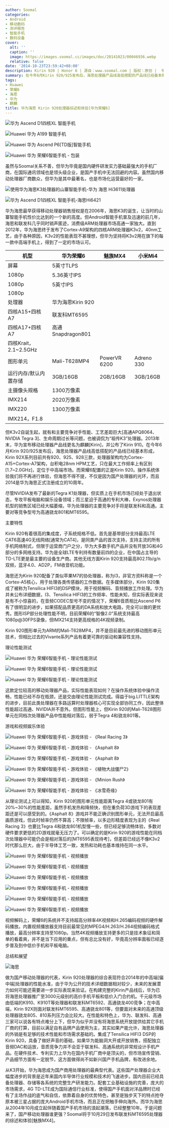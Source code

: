 ```yaml
---
author: Soomal
categories:
- Android
- 移动数码
- 测评报告
- 智能手机
- 数码设备
cover:
  alt: ''
  caption: ''
  image: https://images.soomal.cc/images/doc/20141023/00046936.webp
  relative: false
date: '2014-10-23T23:59:42+08:00'
description: Kirin 920 | Honor 6 | 源自：www.soomal.com | 版权：原创 |  平均/总评分：09.20/230
summary: 在今年6月Kirin 920/925发布后，海思处理器产品线高低搭配的产品线已经基本形成，而荣耀6配置的正是Kirin 920。操作系统体验我们将不再进行体验，但海思不得不提，不仅是因为国产的光环外，而且2014是华为海思正式注册成立的10周年。
tags:
- Huawei
- 荣耀6
- 海思
- 华为
- 麒麟
title: 华为海思 Kirin 920处理器综述和体验[华为荣耀6]
---
```


![华为 Ascend D1四核XL 智能手机](https://images.soomal.cc/images/doc/20121009/00023352_01.webp)



![Huawei 华为 A199 智能手机](https://images.soomal.cc/images/doc/20130515/00030830_01.webp)



![Huawei 华为 Ascend P6[TD版]智能手机](https://images.soomal.cc/images/doc/20130711/00033351_01.webp)



![Huawei 华为 荣耀6智能手机 - 包装](https://images.soomal.cc/images/doc/20140831/00045413_01.webp)



虽然与Soomal关系不善，但华为毕竟是国内硬件研发实力基础最强大的手机厂商，在国际通讯领域也是领头级企业，是国产手机中无法回避的内容。虽然国内移动处理器厂商数众，但华为是其中最著名，也是市场化运营最好的一家。



![使用华为海思K3处理器的山寨智能手机-华为 海思 Hi3611处理器](https://images.soomal.cc/images/doc/20121001/00023318_01.webp)



![华为 Ascend D1四核XL 智能手机-海思Hi6421](https://images.soomal.cc/images/doc/20121009/00023365_01.webp)



华为海思最早获得移动处理器销售授权是在2006年，海思K3的诞生，让当时的山寨智能手机性价比达到的一个新的高度。但Android智能手机普及迅速的前几年，海思和联发科几乎同时销声匿迹，消费级ARM处理器市场高通一家独大。直到2012年，华为海思终于发布了Cortex-A9架构的四核ARM处理器K3v2，40nm工艺，由于各种原因，K3v2的性能表现不甚理想，但华为坚持将K3v2用在旗下的每一款中高端手机上，得到了一定的市场认可。



| 机型 | 华为荣耀6 | 魅族MX4 | 小米Mi4 |
| --- | --- | --- | --- |
| 屏幕 | 5英寸TLPS
1080p | 5.36英寸IPS
1080p | 5英寸IPS
  1080p |
| 处理器 | 华为海思Kirin 920
四核A15+四核A7 | 联发科MT6595
四核A17+四核A7 | 高通Snapdragon801
四核Krait，2.1~2.5GHz |
| 图形单元 | Mali-T628MP4 | PowerVR 6200 | Adreno 330 |
| 运行内存/默认内置存储 | 3GB/16GB | 2GB/16GB | 3GB/16GB |
| 主摄像头规格 | 1300万像素
IMX214 | 2020万像素
IMX220 | 1300万像素
IMX214，F1.8 |



但K3v2自诞生起，就有和主要竞争对手性能、工艺差距巨大[高通APQ8064、NVIDIA Tegra 3]、生命周期过长等问题，也被调侃为“祖传K3”处理器。2013年末，华为宣布移动处理器产品线更名为麒麟[Kirin]，并公布了Kirin 910。在今年6月Kirin 920/925发布后，海思处理器产品线高低搭配的产品线已经基本形成，Kirin 92X系列目前共有920、925、928三款，处理器架构均为Cortex-A15+Cortex-A7架构，台积电28nm HPM工艺，只在最大工作频率上有区别[1.7~2.0GHz]，定位于中高端市场。而荣耀6配置的正是Kirin 920。操作系统体验我们将不再进行体验，但海思不得不提，不仅是因为国产处理器的光环，而且2014是华为海思正式注册成立的10周年。



尽管NVIDIA发布了最新的Tegra K1处理器，但实质上在手机市场已经处于退出状态，专攻平板电脑和娱乐设备领域；而三星迫于高通的专利大棒，Exynos处理器机型的销售区域已经大幅萎缩，华为处理器的主要竞争对手将是联发科和高通。主要对等竞争型号为高通骁龙801和MT6595。



主要特性



Kirin 920有着很高的集成度，子系统规格不低。首先是基带部分支持最高LTE CAT6高速4G无线网络[通常为CAT4]，是同类产品的首次支持，支持主流的所有手机网络制式，但限于运营商门户之分，华为大多数手机产品并没有开放3G和4G部分的多网络支持。华为是全球LTE专利持有数量前四的企业，在中国占主导的TD-LTE更是最主要的设备生产商。其他无线方面Kirin 920支持最高802.11b/g/n双频，蓝牙4.0、AD2P，FM收音机功能。



海思还为Kirin 920配备了类似苹果M7的协处理器，称为I3，非官方资料称是一个Cortex-A5核心，用于处理各类传感器的工作数据。在多媒体部分，Kirin 920集成了被称为Tensilica HIFI3的DSP模块，用于视频解码、音频播放工作处理。华为并未公布详细数据，I3、Tensilica HIFI3的工作频率、性能未知，但实际表现来说是有不小惊喜的，在音频CODEC型号不变的情况下，荣耀6音质相比Ascend P6有了很明显的进步，如果搭配品质更高的DA系统和放大电路，完全可以做的更优秀。图形ISP部分处理性能不明，目前荣耀6的“智像2.0”系统支持最高1080p@30FPS录像，但IMX214支持更高规格的4K视频录制。



Kirin 920图形单元为ARM的Mali-T628MP4，并不是目前最先进的移动图形单元技术，但相比过去的Vivante系列产品有着更可靠的驱动和兼容性支持。



理论性能测试



![Huawei 华为 荣耀6智能手机 - 理论性能测试](https://images.soomal.cc/images/doc/20141023/00046921.webp)



![Huawei 华为 荣耀6智能手机 - 理论性能测试](https://images.soomal.cc/images/doc/20141023/00046922_01.webp)



![Huawei 华为 荣耀6智能手机 - 理论性能测试](https://images.soomal.cc/images/doc/20141023/00046923_01.webp)



这款定位较高的移动处理器产品，实际性能表现如何？在操作系统体验中操作流畅，性能已经不存在瓶颈，还是交由理论性能测试完成。得益于big.LITTLE架构的进步，目前此类处理器在多路运算时处理器核心可实现全部协同工作，因此整体性能超过高通、NVIDIA并不意外。但图形性能上，但Kirin 920的Mali-T628图形单元在同档次处理器产品中性能相对落后，弱于Tegra 4和骁龙801等。



游戏和视频娱乐体验



![Huawei 华为 荣耀6智能手机 - 游戏体验 - 《Real Racing 3》](https://images.soomal.cc/images/doc/20141023/00046924_01.webp)



![Huawei 华为 荣耀6智能手机 - 游戏体验 - 《Asphalt 8》](https://images.soomal.cc/images/doc/20141023/00046925_01.webp)



![Huawei 华为 荣耀6智能手机 - 游戏体验 - 《Asphalt 8》](https://images.soomal.cc/images/doc/20141023/00046926_01.webp)



![Huawei 华为 荣耀6智能手机 - 游戏体验 - 《植物大战僵尸2》](https://images.soomal.cc/images/doc/20141023/00046929_01.webp)



![Huawei 华为 荣耀6智能手机 - 游戏体验 - 《Minion Rush》](https://images.soomal.cc/images/doc/20141023/00046927_01.webp)



![Huawei 华为 荣耀6智能手机 - 游戏体验 - 《冰雪奇缘》](https://images.soomal.cc/images/doc/20141023/00046928_01.webp)



从理论测试上可以得知，Kirin 920的图形单元性能距离Tegra 4或骁龙801有20%~30%的性能差距，虽然手机发热和降频快，但在重负荷3D游戏下的表现差距还是可以感受到的。《Asphalt 8》游戏并不能正确识别图形单元，无法开启最高画质游戏，但此时帧率仍然不算高；不限帧率，以多边形精度表现为主的《Real Racing 3》也要比Tegra 4和骁龙801机型慢一些，但已经足够流畅体验，多数对硬件要求更低的2D游戏就毫无压力了。可以确定的是Kirin 920的游戏性能在同档次处理器中可能仍会是相对落后的[MT6595表现待考]，但差距已经远不像K3v2时代那么巨大，由于半导体工艺一致，发热和功耗也基本维持在同一水平。



![Huawei 华为 荣耀6智能手机 - 视频播放](https://images.soomal.cc/images/doc/20141023/00046930_01.webp)



![Huawei 华为 荣耀6智能手机 - 视频播放](https://images.soomal.cc/images/doc/20141023/00046931_01.webp)



![Huawei 华为 荣耀6智能手机 - 视频播放](https://images.soomal.cc/images/doc/20141023/00046932_01.webp)



![Huawei 华为 荣耀6智能手机 - 视频播放](https://images.soomal.cc/images/doc/20141023/00046933_01.webp)



![Huawei 华为 荣耀6智能手机 - 视频播放](https://images.soomal.cc/images/doc/20141023/00046934_01.webp)



![Huawei 华为 荣耀6智能手机 - 视频播放](https://images.soomal.cc/images/doc/20141023/00046935_01.webp)



视频解码上，荣耀6的系统并不支持超高分辨率4K视频和H.265编码视频的硬件解码播放。内置视频播放器支持目前最常见的MPEG4/H.263/H.264视频编码格式播放，最高分辨率支持至1080p。当然4K视频播放支持更多的只是技术象征和简单的看着爽，并不是当下应用的重点，但有总比没有好，毕竟高分辨率面板已经逐步普及到中低价手机和平板电脑。



总结和展望



![海思](https://images.soomal.cc/images/doc/20121001/00023325.webp)



做为国产移动处理器的代表，Kirin 920处理器的综合表现符合2014年的中高端[偏中端]处理器的性能水准，由于华为公开的技术详细数据相对较少，未来的发展潜力如何可能还需要进一步实际表现来验证。在构建完整的Kirin产品线后，华为已将海思处理器推广至3000元级别的高价手机平板和低价入门合约机。千元级市场由低端的K910、K910T等处理器和联发科MT6592、高通骁龙400竞争；在中高端，Kirin 92X则面对联发科MT6595、高通骁龙801等，但要面对未来的高通顶级处理器骁龙805、810系列压力会比较大。在性能和特色上，华为、联发科、高通三家可以说各有特点难分上下，但华为似乎并没有将海思系统开放提供给其它手机厂商的打算，目前以满足自有品牌产品使用为主，其实如果产能允许，海思处理器的外销是有足够的技术性能和市场需求基础的。集成了Tensilica HIFI3 DSP的Kirin 920，具备了做好声音的基础，如果华为能脑洞大开或开放销售，搭配独立音频DAC和运放，音质竞争力并不会亚于联发科、高通系统的非常规设计手机产品。在硬件技术、专利实力上华为在国内手机厂商中是顶尖的，但市场宣传营销、产品细节方面有一定脱节，这方面做得尚不如新兴国产手机品牌，有改进余地。



从K3开始，华为海思成为国产商用处理器的最典型代表。这些国产处理器企业大幅度进步的背景是近年来国内半导体行业规模和技术的飞速进步。国内目前已经具备处理器、存储等各系统的完整生产研发能力。配套工业基础设施的完善，庞大的市场需求，4G TD-LTE成为国际通信行业标准，使得国产手机面对洋品牌时已经有了主场作战的底气和自信，依靠着自身的优势特色，甚至是独步天下的特点抢夺原本被三星占据的庞大Android手机市场，而且正在把触手伸向海外。而华为海思从2004年10月成立起伴随着国产手机市场的浪起潮落，已经整整10年。于是问题来了，国产移动处理器谁更强？Soomal将于10月29日发布联发科MT6595处理器的综述和体验[魅族MX4]。